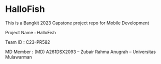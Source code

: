 # HalloFish
This is a Bangkit 2023 Capstone project repo for Mobile Development

Project Name  :  HalloFish

Team ID       :  C23-PR582

MD Member     :
(MD) A261DSX2093 – Zubair Rahma Anugrah – Universitas Mulawarman
